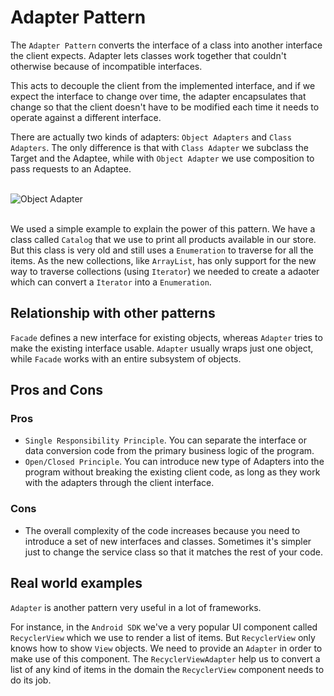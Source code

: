Adapter Pattern
======================

The `Adapter Pattern` converts the interface of a class into another interface the client expects. Adapter lets classes 
work together that couldn't otherwise because of incompatible interfaces.

This acts to decouple the client from the implemented interface, and if we expect the interface to change over time, 
the adapter encapsulates that change so that the client doesn't have to be modified each time it needs to operate against
a different interface.

There are actually two kinds of adapters: `Object Adapters` and `Class Adapters`. The only difference is that with
`Class Adapter` we subclass the Target and the Adaptee, while with `Object Adapter` we use composition to pass requests
to an Adaptee.

<br />![Object Adapter](https://www.dofactory.com/images/diagrams/net/adapter.gif)<br /><br />

We used a simple example to explain the power of this pattern. We have a class called `Catalog` that we use to print all 
products available in our store. But this class is very old and still uses a `Enumeration` to traverse for all the items.
As the new collections, like `ArrayList`, has only support for the new way to traverse collections (using `Iterator`) 
we needed to create a adaoter which can convert a `Iterator` into a `Enumeration`.

## Relationship with other patterns

`Facade` defines a new interface for existing objects, whereas `Adapter` tries to make the existing interface usable.
`Adapter` usually wraps just one object, while `Facade` works with an entire subsystem of objects.

## Pros and Cons

### Pros

+ `Single Responsibility Principle`. You can separate the interface or data conversion code from the primary business 
logic of the program.
+ `Open/Closed Principle`. You can introduce new type of Adapters into the program without breaking the existing client
code, as long as they work with the adapters through the client interface.

### Cons

+ The overall complexity of the code increases because you need to introduce a set of new interfaces and classes.
Sometimes it's simpler just to change the service class so that it matches the rest of your code.

## Real world examples

`Adapter` is another pattern very useful in a lot of frameworks.

For instance, in the `Android SDK` we've a very popular UI component called `RecyclerView` which we use to render a 
list of items. But `RecyclerView` only knows how to show `View` objects. We need to provide an `Adapter` in order to make
use of this component. The `RecyclerViewAdapter` help us to convert a list of any kind of items in the domain the `RecyclerView`
component needs to do its job.


